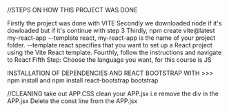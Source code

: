 //STEPS ON HOW THIS PROJECT WAS DONE

Firstly the project was done with VITE
Secondly we downloaded node if it's dowloaded but if it's continue with step 3
Thirdly, npm create vite@latest my-react-app --template react, my-react-app is the name of your project folder.
--template react specifies that you want to set up a React project using the Vite React template.
Fourthly, follow the instructions and navigate to React
Fifth Step: Choose the language you want, for this course is JS

INSTALLATION OF DEPENDENCIES AND REACT BOOTSTRAP
WITH >>> npm install and npm install react-bootstrap bootstrap

//CLEANING
take out APP.CSS
clean your APP.jsx i.e remove the div in the APP.jsx
Delete the const line from the APP.jsx
